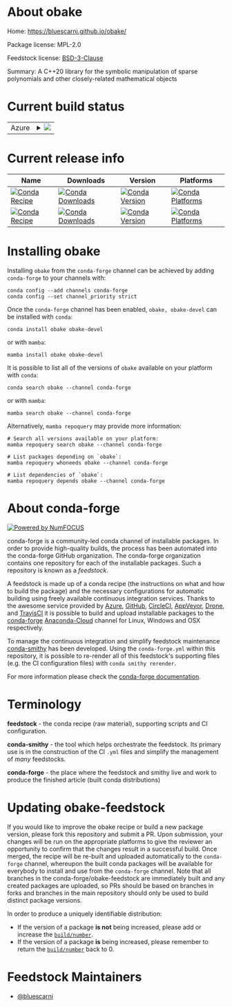 About obake
===========

Home: https://bluescarni.github.io/obake/

Package license: MPL-2.0

Feedstock license: [BSD-3-Clause](https://github.com/conda-forge/obake-feedstock/blob/main/LICENSE.txt)

Summary: A C++20 library for the symbolic manipulation of sparse polynomials and other closely-related mathematical objects

Current build status
====================


<table>
    
  <tr>
    <td>Azure</td>
    <td>
      <details>
        <summary>
          <a href="https://dev.azure.com/conda-forge/feedstock-builds/_build/latest?definitionId=8214&branchName=main">
            <img src="https://dev.azure.com/conda-forge/feedstock-builds/_apis/build/status/obake-feedstock?branchName=main">
          </a>
        </summary>
        <table>
          <thead><tr><th>Variant</th><th>Status</th></tr></thead>
          <tbody><tr>
              <td>linux_64_abseil_cpp20211102.0</td>
              <td>
                <a href="https://dev.azure.com/conda-forge/feedstock-builds/_build/latest?definitionId=8214&branchName=main">
                  <img src="https://dev.azure.com/conda-forge/feedstock-builds/_apis/build/status/obake-feedstock?branchName=main&jobName=linux&configuration=linux_64_abseil_cpp20211102.0" alt="variant">
                </a>
              </td>
            </tr><tr>
              <td>linux_64_abseil_cpp20220623.0</td>
              <td>
                <a href="https://dev.azure.com/conda-forge/feedstock-builds/_build/latest?definitionId=8214&branchName=main">
                  <img src="https://dev.azure.com/conda-forge/feedstock-builds/_apis/build/status/obake-feedstock?branchName=main&jobName=linux&configuration=linux_64_abseil_cpp20220623.0" alt="variant">
                </a>
              </td>
            </tr><tr>
              <td>osx_64_abseil_cpp20211102.0</td>
              <td>
                <a href="https://dev.azure.com/conda-forge/feedstock-builds/_build/latest?definitionId=8214&branchName=main">
                  <img src="https://dev.azure.com/conda-forge/feedstock-builds/_apis/build/status/obake-feedstock?branchName=main&jobName=osx&configuration=osx_64_abseil_cpp20211102.0" alt="variant">
                </a>
              </td>
            </tr><tr>
              <td>osx_64_abseil_cpp20220623.0</td>
              <td>
                <a href="https://dev.azure.com/conda-forge/feedstock-builds/_build/latest?definitionId=8214&branchName=main">
                  <img src="https://dev.azure.com/conda-forge/feedstock-builds/_apis/build/status/obake-feedstock?branchName=main&jobName=osx&configuration=osx_64_abseil_cpp20220623.0" alt="variant">
                </a>
              </td>
            </tr><tr>
              <td>win_64_abseil_cpp20211102.0</td>
              <td>
                <a href="https://dev.azure.com/conda-forge/feedstock-builds/_build/latest?definitionId=8214&branchName=main">
                  <img src="https://dev.azure.com/conda-forge/feedstock-builds/_apis/build/status/obake-feedstock?branchName=main&jobName=win&configuration=win_64_abseil_cpp20211102.0" alt="variant">
                </a>
              </td>
            </tr><tr>
              <td>win_64_abseil_cpp20220623.0</td>
              <td>
                <a href="https://dev.azure.com/conda-forge/feedstock-builds/_build/latest?definitionId=8214&branchName=main">
                  <img src="https://dev.azure.com/conda-forge/feedstock-builds/_apis/build/status/obake-feedstock?branchName=main&jobName=win&configuration=win_64_abseil_cpp20220623.0" alt="variant">
                </a>
              </td>
            </tr>
          </tbody>
        </table>
      </details>
    </td>
  </tr>
</table>

Current release info
====================

| Name | Downloads | Version | Platforms |
| --- | --- | --- | --- |
| [![Conda Recipe](https://img.shields.io/badge/recipe-obake-green.svg)](https://anaconda.org/conda-forge/obake) | [![Conda Downloads](https://img.shields.io/conda/dn/conda-forge/obake.svg)](https://anaconda.org/conda-forge/obake) | [![Conda Version](https://img.shields.io/conda/vn/conda-forge/obake.svg)](https://anaconda.org/conda-forge/obake) | [![Conda Platforms](https://img.shields.io/conda/pn/conda-forge/obake.svg)](https://anaconda.org/conda-forge/obake) |
| [![Conda Recipe](https://img.shields.io/badge/recipe-obake--devel-green.svg)](https://anaconda.org/conda-forge/obake-devel) | [![Conda Downloads](https://img.shields.io/conda/dn/conda-forge/obake-devel.svg)](https://anaconda.org/conda-forge/obake-devel) | [![Conda Version](https://img.shields.io/conda/vn/conda-forge/obake-devel.svg)](https://anaconda.org/conda-forge/obake-devel) | [![Conda Platforms](https://img.shields.io/conda/pn/conda-forge/obake-devel.svg)](https://anaconda.org/conda-forge/obake-devel) |

Installing obake
================

Installing `obake` from the `conda-forge` channel can be achieved by adding `conda-forge` to your channels with:

```
conda config --add channels conda-forge
conda config --set channel_priority strict
```

Once the `conda-forge` channel has been enabled, `obake, obake-devel` can be installed with `conda`:

```
conda install obake obake-devel
```

or with `mamba`:

```
mamba install obake obake-devel
```

It is possible to list all of the versions of `obake` available on your platform with `conda`:

```
conda search obake --channel conda-forge
```

or with `mamba`:

```
mamba search obake --channel conda-forge
```

Alternatively, `mamba repoquery` may provide more information:

```
# Search all versions available on your platform:
mamba repoquery search obake --channel conda-forge

# List packages depending on `obake`:
mamba repoquery whoneeds obake --channel conda-forge

# List dependencies of `obake`:
mamba repoquery depends obake --channel conda-forge
```


About conda-forge
=================

[![Powered by
NumFOCUS](https://img.shields.io/badge/powered%20by-NumFOCUS-orange.svg?style=flat&colorA=E1523D&colorB=007D8A)](https://numfocus.org)

conda-forge is a community-led conda channel of installable packages.
In order to provide high-quality builds, the process has been automated into the
conda-forge GitHub organization. The conda-forge organization contains one repository
for each of the installable packages. Such a repository is known as a *feedstock*.

A feedstock is made up of a conda recipe (the instructions on what and how to build
the package) and the necessary configurations for automatic building using freely
available continuous integration services. Thanks to the awesome service provided by
[Azure](https://azure.microsoft.com/en-us/services/devops/), [GitHub](https://github.com/),
[CircleCI](https://circleci.com/), [AppVeyor](https://www.appveyor.com/),
[Drone](https://cloud.drone.io/welcome), and [TravisCI](https://travis-ci.com/)
it is possible to build and upload installable packages to the
[conda-forge](https://anaconda.org/conda-forge) [Anaconda-Cloud](https://anaconda.org/)
channel for Linux, Windows and OSX respectively.

To manage the continuous integration and simplify feedstock maintenance
[conda-smithy](https://github.com/conda-forge/conda-smithy) has been developed.
Using the ``conda-forge.yml`` within this repository, it is possible to re-render all of
this feedstock's supporting files (e.g. the CI configuration files) with ``conda smithy rerender``.

For more information please check the [conda-forge documentation](https://conda-forge.org/docs/).

Terminology
===========

**feedstock** - the conda recipe (raw material), supporting scripts and CI configuration.

**conda-smithy** - the tool which helps orchestrate the feedstock.
                   Its primary use is in the construction of the CI ``.yml`` files
                   and simplify the management of *many* feedstocks.

**conda-forge** - the place where the feedstock and smithy live and work to
                  produce the finished article (built conda distributions)


Updating obake-feedstock
========================

If you would like to improve the obake recipe or build a new
package version, please fork this repository and submit a PR. Upon submission,
your changes will be run on the appropriate platforms to give the reviewer an
opportunity to confirm that the changes result in a successful build. Once
merged, the recipe will be re-built and uploaded automatically to the
`conda-forge` channel, whereupon the built conda packages will be available for
everybody to install and use from the `conda-forge` channel.
Note that all branches in the conda-forge/obake-feedstock are
immediately built and any created packages are uploaded, so PRs should be based
on branches in forks and branches in the main repository should only be used to
build distinct package versions.

In order to produce a uniquely identifiable distribution:
 * If the version of a package **is not** being increased, please add or increase
   the [``build/number``](https://docs.conda.io/projects/conda-build/en/latest/resources/define-metadata.html#build-number-and-string).
 * If the version of a package **is** being increased, please remember to return
   the [``build/number``](https://docs.conda.io/projects/conda-build/en/latest/resources/define-metadata.html#build-number-and-string)
   back to 0.

Feedstock Maintainers
=====================

* [@bluescarni](https://github.com/bluescarni/)


<!-- dummy commit to enable rerendering -->

